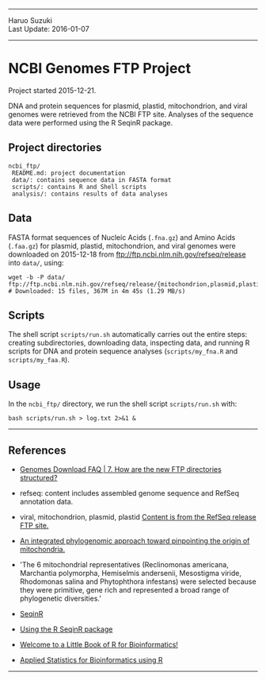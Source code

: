 ----------

Haruo Suzuki  
Last Update: 2016-01-07  

----------

# NCBI Genomes FTP Project
Project started 2015-12-21.  

DNA and protein sequences for plasmid, plastid, mitochondrion, and viral genomes were retrieved from the NCBI FTP site.
Analyses of the sequence data were performed using the R SeqinR package.

## Project directories

    ncbi_ftp/
     README.md: project documentation
     data/: contains sequence data in FASTA format
     scripts/: contains R and Shell scripts
     analysis/: contains results of data analyses

## Data

FASTA format sequences of Nucleic Acids (`.fna.gz`) and Amino Acids (`.faa.gz`) for plasmid, plastid, mitochondrion, and viral genomes were downloaded on 2015-12-18 from <ftp://ftp.ncbi.nlm.nih.gov/refseq/release> into `data/`, using:  

    wget -b -P data/ ftp://ftp.ncbi.nlm.nih.gov/refseq/release/{mitochondrion,plasmid,plastid,viral}/{*.faa.gz,*.fna.gz}
    # Downloaded: 15 files, 367M in 4m 45s (1.29 MB/s)

## Scripts

The shell script `scripts/run.sh` automatically carries out the entire steps: creating subdirectories, downloading data, inspecting data, and running R scripts for DNA and protein sequence analyses (`scripts/my_fna.R` and `scripts/my_faa.R`).

## Usage

In the `ncbi_ftp/` directory, we run the shell script `scripts/run.sh` with:

    bash scripts/run.sh > log.txt 2>&1 &

----------

## References
- [Genomes Download FAQ | 7. How are the new FTP directories structured?](http://www.ncbi.nlm.nih.gov/genome/doc/ftpfaq/#structure)
 - refseq: content includes assembled genome sequence and RefSeq annotation data.
  - viral, mitochondrion, plasmid, plastid [Content is from the RefSeq release FTP site.](ftp://ftp.ncbi.nlm.nih.gov/refseq/release/README)

- [An integrated phylogenomic approach toward pinpointing the origin of mitochondria.](http://www.ncbi.nlm.nih.gov/pubmed/25609566)
 - 'The 6 mitochondrial representatives (Reclinomonas americana, Marchantia polymorpha, Hemiselmis andersenii, Mesostigma viride, Rhodomonas salina and Phytophthora infestans) were selected because they were primitive, gene rich and represented a broad range of phylogenetic diversities.'

- [SeqinR](http://pbil.univ-lyon1.fr/software/seqinr/home?lang=eng)
 - [Using the R SeqinR package](http://davetang.org/muse/2013/05/09/using-the-r-seqinr-package/)
 - [Welcome to a Little Book of R for Bioinformatics!](http://a-little-book-of-r-for-bioinformatics.readthedocs.org/en/latest/index.html)
 - [Applied Statistics for Bioinformatics using R](https://cran.r-project.org/doc/contrib/Krijnen-IntroBioInfStatistics.pdf)

----------
